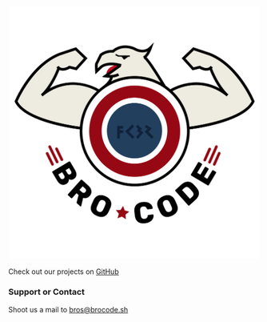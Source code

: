 ![Image](https://raw.githubusercontent.com/brocode/assets/master/images/brocode.png)

Check out our projects on [GitHub](https://github.com/brocode)

### Support or Contact

Shoot us a mail to <a href="mailto:bros@brocode.sh">bros@brocode.sh</a>
